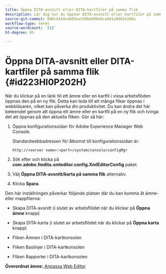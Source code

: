 ```yaml
---
title: Öppna DITA-avsnitt eller DITA-kartfiler på samma flik
description: Lär dig hur du öppnar DITA-avsnitt eller kartfiler på samma flik
source-git-commit: 880cd344ceb65ea339be699ebcad41c0d62e168a
workflow-type: tm+mt
source-wordcount: '212'
ht-degree: 0%

---
```


# Öppna DITA-avsnitt eller DITA-kartfiler på samma flik {#id223HI0P202H}

När du klickar på en länk till ett ämne eller en kartfil i vissa arbetsflöden öppnas den på en ny flik. Detta kan leda till att många flikar öppnas i webbläsaren, vilket kan påverka din produktivitet. Du kan ändra det här beteendet genom att öppna ett ämne eller en kartfil på en ny flik och tvinga det att öppnas på den aktuella fliken. Gör så här:

1. Öppna konfigurationssidan för Adobe Experience Manager Web Console.

   Standardwebbadressen för åtkomst till konfigurationssidan är:

   ```http
   http://<server name>:<port>/system/console/configMgr
   ```

1. Sök efter och klicka på **com.adobe.fmdita.xmleditor.config.XmlEditorConfig** paket.

1. Välj **Öppna DITA-avsnitt/karta på samma flik** alternativ.

1. Klicka **Spara**.


Den här inställningen påverkar följande platser där du kan komma åt ämne- eller mappfilerna:

- Skapa DITA-avsnitt \(i slutet av arbetsflödet när du klickar på **Öppna ämne** knapp\)

- Skapa DITA-karta \(i slutet av arbetsflödet när du klickar på **Öppna karta** knapp\)

- Fliken Ämnen i DITA-kartkonsolen

- Fliken Baslinjer i DITA-kartkonsolen

- Fliken Rapporter i DITA-kartkonsolen


**Överordnat ämne:**[ Anpassa Web Editor](conf-web-editor.md)
